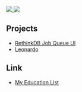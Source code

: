 <a href="https://github.com/sagivf">
    <image src="github.png"/>
</a>
<a href="https://twitter.com/sagivfr">
    <image src="github.png"/>
</a>

## Projects
* [RethinkDB Job Queue UI](/rjq-ui)
* [Leonardo](http://outbrain.github.io/Leonardo/)

## Link
* [My Education List](/Education)

